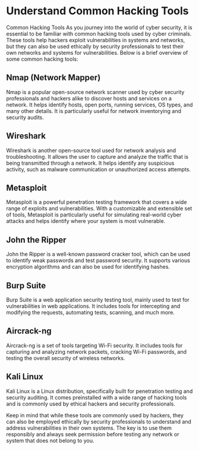 # Understand Common Hacking Tools
Common Hacking Tools
As you journey into the world of cyber security, it is essential to be familiar with common hacking tools used by cyber criminals. These tools help hackers exploit vulnerabilities in systems and networks, but they can also be used ethically by security professionals to test their own networks and systems for vulnerabilities. Below is a brief overview of some common hacking tools:

## Nmap (Network Mapper)
Nmap is a popular open-source network scanner used by cyber security professionals and hackers alike to discover hosts and services on a network. It helps identify hosts, open ports, running services, OS types, and many other details. It is particularly useful for network inventorying and security audits.

## Wireshark
Wireshark is another open-source tool used for network analysis and troubleshooting. It allows the user to capture and analyze the traffic that is being transmitted through a network. It helps identify any suspicious activity, such as malware communication or unauthorized access attempts.

## Metasploit
Metasploit is a powerful penetration testing framework that covers a wide range of exploits and vulnerabilities. With a customizable and extensible set of tools, Metasploit is particularly useful for simulating real-world cyber attacks and helps identify where your system is most vulnerable.

## John the Ripper
John the Ripper is a well-known password cracker tool, which can be used to identify weak passwords and test password security. It supports various encryption algorithms and can also be used for identifying hashes.

## Burp Suite
Burp Suite is a web application security testing tool, mainly used to test for vulnerabilities in web applications. It includes tools for intercepting and modifying the requests, automating tests, scanning, and much more.

## Aircrack-ng
Aircrack-ng is a set of tools targeting Wi-Fi security. It includes tools for capturing and analyzing network packets, cracking Wi-Fi passwords, and testing the overall security of wireless networks.

## Kali Linux
Kali Linux is a Linux distribution, specifically built for penetration testing and security auditing. It comes preinstalled with a wide range of hacking tools and is commonly used by ethical hackers and security professionals.

Keep in mind that while these tools are commonly used by hackers, they can also be employed ethically by security professionals to understand and address vulnerabilities in their own systems. The key is to use them responsibly and always seek permission before testing any network or system that does not belong to you.
